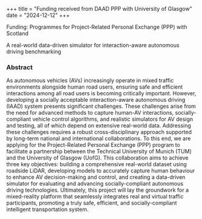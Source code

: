 +++
title = "Funding received from DAAD PPP with University of Glasgow"
date = "2024-12-12"
+++

Funding: Programmes for Project-Related Personal Exchange (PPP) with Scotland

A real-world data-driven simulator for interaction-aware autonomous driving benchmarking

<!--more-->

### Abstract

As autonomous vehicles (AVs) increasingly operate in mixed traffic environments alongside human road users, ensuring safe and efficient interactions among all road users is becoming critically important. However, developing a socially acceptable interaction-aware autonomous driving (IAAD) system presents significant challenges. These challenges arise from the need for advanced methods to capture human-AV interactions, socially-compliant vehicle control algorithms, and realistic simulators for AV design and testing, all of which depend on extensive real-world data. Addressing these challenges requires a robust cross-disciplinary approach supported by long-term national and international collaborations. To this end, we are applying for the Project-Related Personal Exchange (PPP) program to facilitate a partnership between the Technical University of Munich (TUM) and the University of Glasgow (UofG). This collaboration aims to achieve three key objectives: building a comprehensive real-world dataset using roadside LiDAR, developing models to accurately capture human behaviour to enhance AV decision-making and control, and creating a data-driven simulator for evaluating and advancing socially-compliant autonomous driving technologies. Ultimately, this project will lay the groundwork for a mixed-reality platform that seamlessly integrates real and virtual traffic participants, promoting a truly safe, efficient, and socially-compliant intelligent transportation system.